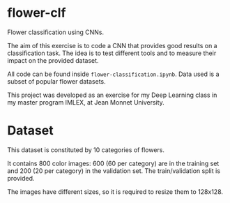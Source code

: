 # flower-clf
Flower classification using CNNs.

The aim of this exercise is to code a CNN that provides good results on a classification task. The idea is to test different tools and to measure their impact on the provided dataset.

All code can be found inside `flower-classification.ipynb`. Data used is a subset of popular flower datasets.

This project was developed as an exercise for my Deep Learning class in my master program IMLEX, at Jean Monnet University.

# Dataset

This dataset is constituted by 10 categories of flowers.

It contains 800 color images: 600 (60 per category) are in the training set and 200 (20 per category)
in the validation set. The train/validation split is provided.

The images have different sizes, so it is required to resize them to 128x128.
